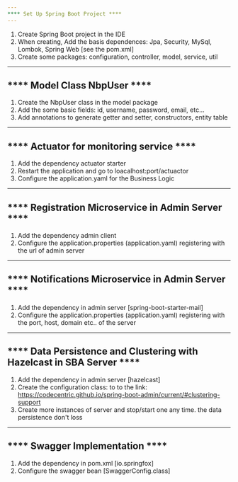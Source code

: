 ```yaml
---
**** Set Up Spring Boot Project ****
---
```

1) Create Spring Boot project in the IDE
2) When creating, Add the basis dependences: Jpa, Security, MySql, Lombok, Spring Web [see the pom.xml]
3) Create some packages: configuration, controller, model, service, util

---
**** Model Class NbpUser ****
---
1) Create the NbpUser class in the model package
2) Add the some basic fields: id, username, password, email, etc...
3) Add annotations to generate getter and setter, constructors, entity table

---
**** Actuator for monitoring service ****
---
1) Add the dependency actuator starter
2) Restart the application and go to loacalhost:port/actuactor
3) Configure the application.yaml for the Business Logic

---
**** Registration Microservice in Admin Server ****
---
1) Add the dependency admin client
2) Configure the application.properties (application.yaml) registering with the url of admin server

---
**** Notifications Microservice in Admin Server ****
---
1) Add the dependency in admin server [spring-boot-starter-mail]
2) Configure the application.properties (application.yaml) registering with the port, host, domain etc.. of the server

---
**** Data Persistence and Clustering with Hazelcast in SBA Server ****
---
1) Add the dependency in admin server [hazelcast]
2) Create the configuration class: to to the link: https://codecentric.github.io/spring-boot-admin/current/#clustering-support
3) Create more instances of server and stop/start one any time. the data persistence don't loss

---
**** Swagger Implementation ****
---
1) Add the dependency in pom.xml [io.springfox]
2) Configure the swagger bean [SwaggerConfig.class]